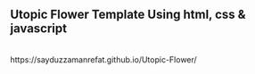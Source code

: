 <h2> Utopic Flower Template Using html, css & javascript </h2> <br>  https://sayduzzamanrefat.github.io/Utopic-Flower/
